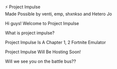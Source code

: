 ⚡ Project Impulse  
Made Possible by venti, emp, shxnkso and Hetero Jo

Hi guys! Welcome to Project Impulse



What is project impulse?




Project Impulse Is A Chapter 1, 2 Fortnite Emulator 



Project Impulse Will Be Hosting Soon!

Will we see you on the battle bus?? 




